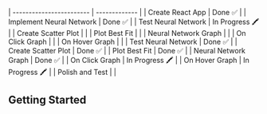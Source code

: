 | ------------------------ | ------------- |
| Create React App | Done ✅ |
| Implement Neural Network | Done ✅ |
| Test Neural Network | In Progress 🖍 |
| Create Scatter Plot | |
| Plot Best Fit | |
| Neural Network Graph | |
| On Click Graph | |
| On Hover Graph | |
| Test Neural Network | Done ✅ |
| Create Scatter Plot | Done ✅ |
| Plot Best Fit | Done ✅ |
| Neural Network Graph | Done ✅ |
| On Click Graph | In Progress 🖍 |
| On Hover Graph | In Progress 🖍 |
| Polish and Test | |

## Getting Started
